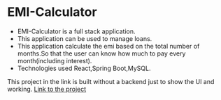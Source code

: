 # EMI-Calculator

- EMI-Calculator is a full stack application.
- This application can be used to manage loans.
-  This application calculate the emi based on the total number of months.So that the user can know how much to pay every month(including interest).
- Technologies used React,Spring Boot,MySQL.



This project in the link is built without a backend just to show the UI and working. 
[Link to the project](https://vamsi-makke-emi-calculator.netlify.app/)
